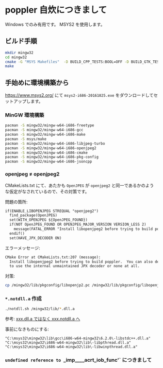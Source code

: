 ﻿# poppler 自炊につきまして

Windows でのみ有用です。
MSYS2 を使用します。

## ビルド手順

```sh
mkdir mingw32
cd mingw32
cmake -G "MSYS Makefiles"  -D BUILD_CPP_TESTS:BOOL=OFF -D BUILD_GTK_TESTS:BOOL=OFF -D BUILD_QT5_TESTS:BOOL=OFF -D ENABLE_QT5:BOOL=OFF -D ENABLE_GLIB:BOOL=OFF  ..
make
```

## 手始めに環境構築から

https://www.msys2.org/ にて `msys2-i686-20161025.exe` をダウンロードしてセットアップします。

### MinGW 環境構築

```sh
pacman -S mingw32/mingw-w64-i686-freetype
pacman -S mingw32/mingw-w64-i686-gcc
pacman -S mingw32/mingw-w64-i686-make
pacman -S msys/make
pacman -S mingw32/mingw-w64-i686-libjpeg-turbo
pacman -S mingw32/mingw-w64-i686-openjpeg2
pacman -S mingw32/mingw-w64-i686-cmake
pacman -S mingw32/mingw-w64-i686-pkg-config
pacman -S mingw32/mingw-w64-i686-jsoncpp
```

### openjpeg ≠ openjpeg2

CMakeLists.txt にて、あたかも `OpenJPEG` が `openjpeg2` と同一であるかのような仮定がなされているので、その対策です。

問題の箇所:

```txt
if(ENABLE_LIBOPENJPEG STREQUAL "openjpeg2")
  find_package(OpenJPEG)
  set(WITH_OPENJPEG ${OpenJPEG_FOUND})
  if(NOT OpenJPEG_FOUND OR OPENJPEG_MAJOR_VERSION VERSION_LESS 2)
    message(FATAL_ERROR "Install libopenjpeg2 before trying to build poppler. You can also decide to use the internal unmaintained JPX decoder or none at all.")
  endif()
  set(HAVE_JPX_DECODER ON)
```

エラーメッセージ:

```txt
CMake Error at CMakeLists.txt:207 (message):
  Install libopenjpeg2 before trying to build poppler.  You can also decide
  to use the internal unmaintained JPX decoder or none at all.
```

対策:

```sh
cp /mingw32/lib/pkgconfig/libopenjp2.pc /mingw32/lib/pkgconfig/libopenjpeg.pc
```

### `*.notdll.a` 作成

```sh
./notdll.sh /mingw32/lib/*.dll.a
```

参考: [xxx.dll.a ではなく xxx.notdll.a へ](http://dd-kaihatsu-room.blogspot.jp/2018/04/xxxdlla-xxxnotdlla.html)

事前になきものにする:
```
"C:\msys32\mingw32\lib\gcc\i686-w64-mingw32\6.2.0\-libstdc++.dll.a"
"C:\msys32\mingw32\i686-w64-mingw32\lib\-libpthread.dll.a" 
"C:\msys32\mingw32\i686-w64-mingw32\lib\-libwinpthread.dll.a"
```

### `undefined reference to `_imp____acrt_iob_func'` につきまして

